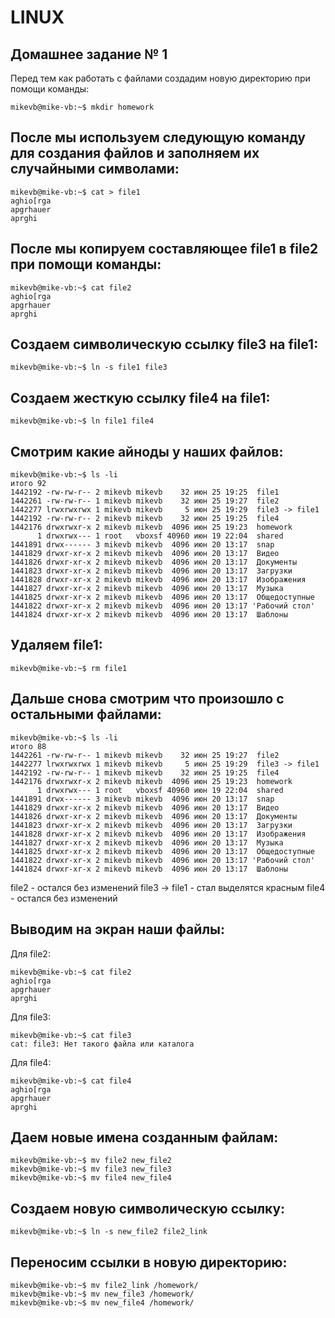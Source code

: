 # LINUX

## Домашнее задание № 1
Перед тем как работать с файлами создадим новую директорию при помощи команды:
```
mikevb@mike-vb:~$ mkdir homework
```

## После мы используем следующую команду для создания файлов и заполняем их случайными символами:
```
mikevb@mike-vb:~$ cat > file1
aghio[rga
apgrhauer
aprghi
```

## После мы копируем составляющее file1 в file2 при помощи команды:
```
mikevb@mike-vb:~$ cat file2
aghio[rga
apgrhauer
aprghi
```

## Создаем символическую ссылку file3 на file1:
```
mikevb@mike-vb:~$ ln -s file1 file3
```

## Создаем жесткую ссылку file4 на file1:
```
mikevb@mike-vb:~$ ln file1 file4
```

## Смотрим какие айноды у наших файлов:
```
mikevb@mike-vb:~$ ls -li
итого 92
1442192 -rw-rw-r-- 2 mikevb mikevb    32 июн 25 19:25  file1
1442261 -rw-rw-r-- 1 mikevb mikevb    32 июн 25 19:27  file2
1442277 lrwxrwxrwx 1 mikevb mikevb     5 июн 25 19:29  file3 -> file1
1442192 -rw-rw-r-- 2 mikevb mikevb    32 июн 25 19:25  file4
1442176 drwxrwxr-x 2 mikevb mikevb  4096 июн 25 19:23  homework
      1 drwxrwx--- 1 root   vboxsf 40960 июн 19 22:04  shared
1441891 drwx------ 3 mikevb mikevb  4096 июн 20 13:17  snap
1441829 drwxr-xr-x 2 mikevb mikevb  4096 июн 20 13:17  Видео
1441826 drwxr-xr-x 2 mikevb mikevb  4096 июн 20 13:17  Документы
1441823 drwxr-xr-x 2 mikevb mikevb  4096 июн 20 13:17  Загрузки
1441828 drwxr-xr-x 2 mikevb mikevb  4096 июн 20 13:17  Изображения
1441827 drwxr-xr-x 2 mikevb mikevb  4096 июн 20 13:17  Музыка
1441825 drwxr-xr-x 2 mikevb mikevb  4096 июн 20 13:17  Общедоступные
1441822 drwxr-xr-x 2 mikevb mikevb  4096 июн 20 13:17 'Рабочий стол'
1441824 drwxr-xr-x 2 mikevb mikevb  4096 июн 20 13:17  Шаблоны
```

## Удаляем file1:
```
mikevb@mike-vb:~$ rm file1
```

## Дальше снова смотрим что произошло с остальными файлами:
```
mikevb@mike-vb:~$ ls -li
итого 88
1442261 -rw-rw-r-- 1 mikevb mikevb    32 июн 25 19:27  file2
1442277 lrwxrwxrwx 1 mikevb mikevb     5 июн 25 19:29  file3 -> file1
1442192 -rw-rw-r-- 1 mikevb mikevb    32 июн 25 19:25  file4
1442176 drwxrwxr-x 2 mikevb mikevb  4096 июн 25 19:23  homework
      1 drwxrwx--- 1 root   vboxsf 40960 июн 19 22:04  shared
1441891 drwx------ 3 mikevb mikevb  4096 июн 20 13:17  snap
1441829 drwxr-xr-x 2 mikevb mikevb  4096 июн 20 13:17  Видео
1441826 drwxr-xr-x 2 mikevb mikevb  4096 июн 20 13:17  Документы
1441823 drwxr-xr-x 2 mikevb mikevb  4096 июн 20 13:17  Загрузки
1441828 drwxr-xr-x 2 mikevb mikevb  4096 июн 20 13:17  Изображения
1441827 drwxr-xr-x 2 mikevb mikevb  4096 июн 20 13:17  Музыка
1441825 drwxr-xr-x 2 mikevb mikevb  4096 июн 20 13:17  Общедоступные
1441822 drwxr-xr-x 2 mikevb mikevb  4096 июн 20 13:17 'Рабочий стол'
1441824 drwxr-xr-x 2 mikevb mikevb  4096 июн 20 13:17  Шаблоны
```
file2 - остался без изменений
file3 -> file1 - стал выделятся красным
file4 - остался без изменений

## Выводим на экран наши файлы:
Для file2:
```
mikevb@mike-vb:~$ cat file2
aghio[rga
apgrhauer
aprghi
```
Для file3:
```
mikevb@mike-vb:~$ cat file3
cat: file3: Нет такого файла или каталога
```
Для file4:
```
mikevb@mike-vb:~$ cat file4
aghio[rga
apgrhauer
aprghi
```

## Даем новые имена созданным файлам:
```
mikevb@mike-vb:~$ mv file2 new_file2
mikevb@mike-vb:~$ mv file3 new_file3
mikevb@mike-vb:~$ mv file4 new_file4
```

## Создаем новую символическую ссылку:
```
mikevb@mike-vb:~$ ln -s new_file2 file2_link
```

## Переносим ссылки в новую директорию:
```
mikevb@mike-vb:~$ mv file2_link /homework/
mikevb@mike-vb:~$ mv new_file3 /homework/
mikevb@mike-vb:~$ mv new_file4 /homework/
```
